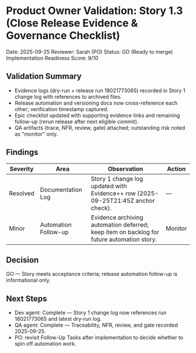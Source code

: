 # Product Owner Validation: Story 1.3 (Close Release Evidence & Governance Checklist)

Date: 2025-09-25
Reviewer: Sarah (PO)
Status: GO (Ready to merge)
Implementation Readiness Score: 9/10

## Validation Summary

- Evidence logs (dry-run + release run 18021773065) recorded in Story 1 change log with references to archived files.
- Release automation and versioning docs now cross-reference each other; verification timestamp captured.
- Epic checklist updated with supporting evidence links and remaining follow-up (rerun release after next eligible commit).
- QA artifacts (trace, NFR, review, gate) attached; outstanding risk noted as "monitor" only.

## Findings

| Severity | Area                 | Observation                                                                               | Action  |
| -------- | -------------------- | ----------------------------------------------------------------------------------------- | ------- |
| Resolved | Documentation Log    | Story 1 change log updated with Evidence++ row (2025-09-25T21:45Z anchor check).          | —       |
| Minor    | Automation Follow-up | Evidence archiving automation deferred; keep item on backlog for future automation story. | Monitor |

## Decision

GO — Story meets acceptance criteria; release automation follow-up is informational only.

## Next Steps

- Dev agent: Complete — Story 1 change log now references run 18021773065 and latest dry-run log.
- QA agent: Complete — Traceability, NFR, review, and gate recorded 2025-09-25.
- PO: revisit Follow-Up Tasks after implementation to decide whether to spin off automation work.
